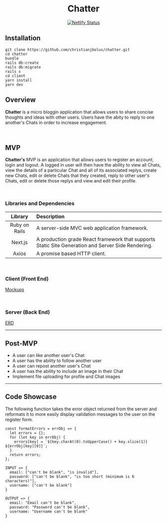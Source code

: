 <div align="center">

# Chatter
[![Netlify Status](https://api.netlify.com/api/v1/badges/83868fa1-7a53-4176-b818-982ab14164fb/deploy-status)](https://app.netlify.com/sites/chatter-social/deploys)
</div>

## Installation
```
git clone https://github.com/christianjbolus/chatter.git
cd chatter
bundle
rails db:create
rails db:migrate
rails s
cd client
yarn install
yarn dev
```

## Overview

**Chatter** is a micro bloggin application that allows users to share concise thoughts and ideas with other users. Users have the abity to reply to one another's Chats in order to increase engagement.


<br>

## MVP

**Chatter's** MVP is an application that allows users to register an account, login and logout. A logged in user will then have the ability to view all Chats, view the details of a particular Chat and all of its associated replys, create new Chats, edit or delete Chats that they created, reply to other user's Chats, edit or delete those replys and view and edit their profile.

<br>


### Libraries and Dependencies


|     Library      | Description                                               |
| :--------------: | :-------------------------------------------------------- |
|   Ruby on Rails  | A server-side MVC web application framework.              | 
|      Next.js     | A production grade React framework that supports Static Site Generation and Server Side Rendering. |
|      Axios       | A promise based HTTP client.                               |


<br>

### Client (Front End)

[Mockups](https://xd.adobe.com/view/21c79a94-411a-4454-92f5-8f120e7289e0-7494/)


<br>

### Server (Back End)

[ERD](https://res.cloudinary.com/ditt6ekpx/image/upload/v1626958292/GA%20Project%204/chatter_erd_vnkuwo.png)
<br>

***

## Post-MVP
- A user can like another user's Chat
- A user has the ability to follow another user
- A user can repost another user's Chat
- A user has the ability to include an image in their Chat
- Implement file uploading for profile and Chat images

***

## Code Showcase
The following function takes the error object returned from the server and reformats it to more easily display validation messages to the user on the register form.
```
const formatErrors = errObj => {
  let errors = {};
  for (let key in errObj) {
    errors[key] = `${key.charAt(0).toUpperCase() + key.slice(1)} ${errObj[key][0]}`;
  }
  return errors;
};

INPUT => {
  email: ["can't be blank", "is invalid"],
  password: ["can't be blank", "is too short (minimum is 6 characters)"],
  username: ["can't be blank"]
}

OUTPUT => {
  email: "Email can't be blank",
  password: "Password can't be blank",
  username: "Username can't be blank"
}
```


